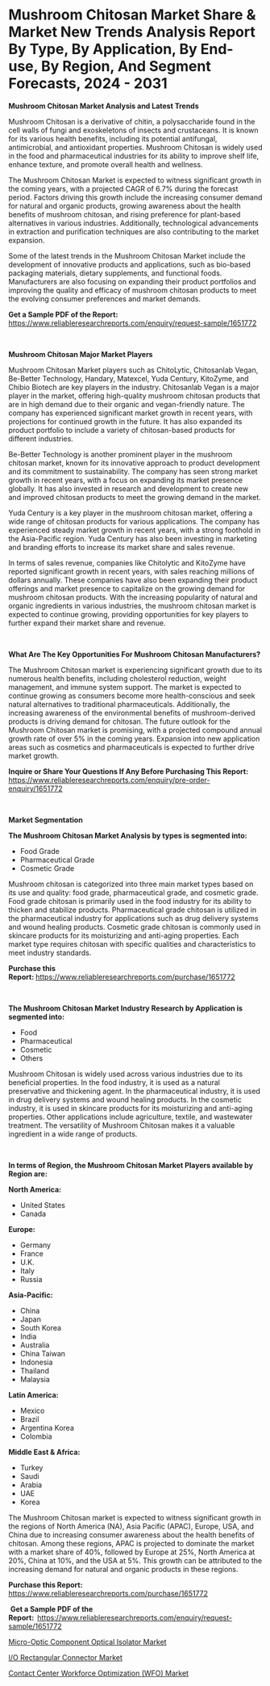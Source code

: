 <p><h1>Mushroom Chitosan Market Share & Market New Trends Analysis Report By Type, By Application, By End-use, By Region, And Segment Forecasts, 2024 - 2031</h1></p><p><strong>Mushroom Chitosan Market Analysis and Latest Trends</strong></p>
<p><p>Mushroom Chitosan is a derivative of chitin, a polysaccharide found in the cell walls of fungi and exoskeletons of insects and crustaceans. It is known for its various health benefits, including its potential antifungal, antimicrobial, and antioxidant properties. Mushroom Chitosan is widely used in the food and pharmaceutical industries for its ability to improve shelf life, enhance texture, and promote overall health and wellness.</p><p>The Mushroom Chitosan Market is expected to witness significant growth in the coming years, with a projected CAGR of 6.7% during the forecast period. Factors driving this growth include the increasing consumer demand for natural and organic products, growing awareness about the health benefits of mushroom chitosan, and rising preference for plant-based alternatives in various industries. Additionally, technological advancements in extraction and purification techniques are also contributing to the market expansion.</p><p>Some of the latest trends in the Mushroom Chitosan Market include the development of innovative products and applications, such as bio-based packaging materials, dietary supplements, and functional foods. Manufacturers are also focusing on expanding their product portfolios and improving the quality and efficacy of mushroom chitosan products to meet the evolving consumer preferences and market demands.</p></p>
<p><strong>Get a Sample PDF of the Report:&nbsp;</strong> <a href="https://www.reliableresearchreports.com/enquiry/request-sample/1651772">https://www.reliableresearchreports.com/enquiry/request-sample/1651772</a></p>
<p>&nbsp;</p>
<p><strong>Mushroom Chitosan Major Market Players</strong></p>
<p><p>Mushroom Chitosan Market players such as ChitoLytic, Chitosanlab Vegan, Be-Better Technology, Handary, Matexcel, Yuda Century, KitoZyme, and Chibio Biotech are key players in the industry. Chitosanlab Vegan is a major player in the market, offering high-quality mushroom chitosan products that are in high demand due to their organic and vegan-friendly nature. The company has experienced significant market growth in recent years, with projections for continued growth in the future. It has also expanded its product portfolio to include a variety of chitosan-based products for different industries.</p><p>Be-Better Technology is another prominent player in the mushroom chitosan market, known for its innovative approach to product development and its commitment to sustainability. The company has seen strong market growth in recent years, with a focus on expanding its market presence globally. It has also invested in research and development to create new and improved chitosan products to meet the growing demand in the market.</p><p>Yuda Century is a key player in the mushroom chitosan market, offering a wide range of chitosan products for various applications. The company has experienced steady market growth in recent years, with a strong foothold in the Asia-Pacific region. Yuda Century has also been investing in marketing and branding efforts to increase its market share and sales revenue.</p><p>In terms of sales revenue, companies like Chitolytic and KitoZyme have reported significant growth in recent years, with sales reaching millions of dollars annually. These companies have also been expanding their product offerings and market presence to capitalize on the growing demand for mushroom chitosan products. With the increasing popularity of natural and organic ingredients in various industries, the mushroom chitosan market is expected to continue growing, providing opportunities for key players to further expand their market share and revenue.</p></p>
<p>&nbsp;</p>
<p><strong>What Are The Key Opportunities For Mushroom Chitosan Manufacturers?</strong></p>
<p><p>The Mushroom Chitosan market is experiencing significant growth due to its numerous health benefits, including cholesterol reduction, weight management, and immune system support. The market is expected to continue growing as consumers become more health-conscious and seek natural alternatives to traditional pharmaceuticals. Additionally, the increasing awareness of the environmental benefits of mushroom-derived products is driving demand for chitosan. The future outlook for the Mushroom Chitosan market is promising, with a projected compound annual growth rate of over 5% in the coming years. Expansion into new application areas such as cosmetics and pharmaceuticals is expected to further drive market growth.</p></p>
<p><strong>Inquire or Share Your Questions If Any Before Purchasing This Report:</strong> <a href="https://www.reliableresearchreports.com/enquiry/pre-order-enquiry/1651772">https://www.reliableresearchreports.com/enquiry/pre-order-enquiry/1651772</a></p>
<p>&nbsp;</p>
<p><strong>Market Segmentation</strong></p>
<p><strong>The Mushroom Chitosan Market Analysis by types is segmented into:</strong></p>
<p><ul><li>Food Grade</li><li>Pharmaceutical Grade</li><li>Cosmetic Grade</li></ul></p>
<p><p>Mushroom chitosan is categorized into three main market types based on its use and quality: food grade, pharmaceutical grade, and cosmetic grade. Food grade chitosan is primarily used in the food industry for its ability to thicken and stabilize products. Pharmaceutical grade chitosan is utilized in the pharmaceutical industry for applications such as drug delivery systems and wound healing products. Cosmetic grade chitosan is commonly used in skincare products for its moisturizing and anti-aging properties. Each market type requires chitosan with specific qualities and characteristics to meet industry standards.</p></p>
<p><strong>Purchase this Report:&nbsp;</strong><a href="https://www.reliableresearchreports.com/purchase/1651772">https://www.reliableresearchreports.com/purchase/1651772</a></p>
<p>&nbsp;</p>
<p><strong>The Mushroom Chitosan Market Industry Research by Application is segmented into:</strong></p>
<p><ul><li>Food</li><li>Pharmaceutical</li><li>Cosmetic</li><li>Others</li></ul></p>
<p><p>Mushroom Chitosan is widely used across various industries due to its beneficial properties. In the food industry, it is used as a natural preservative and thickening agent. In the pharmaceutical industry, it is used in drug delivery systems and wound healing products. In the cosmetic industry, it is used in skincare products for its moisturizing and anti-aging properties. Other applications include agriculture, textile, and wastewater treatment. The versatility of Mushroom Chitosan makes it a valuable ingredient in a wide range of products.</p></p>
<p>&nbsp;</p>
<p><strong>In terms of Region, the Mushroom Chitosan Market Players available by Region are:</strong></p>
<p>
    <p> <strong> North America: </strong>
        <ul>
            <li>United States</li>
            <li>Canada</li>
        </ul>
        </p> 
    <p> <strong> Europe: </strong>
        <ul>
            <li>Germany</li>
            <li>France</li>
            <li>U.K.</li>
            <li>Italy</li>
            <li>Russia</li>
        </ul>
        </p> 
    <p> <strong> Asia-Pacific: </strong>
        <ul>
            <li>China</li>
            <li>Japan</li>
            <li>South Korea</li>
            <li>India</li>
            <li>Australia</li>
            <li>China Taiwan</li>
            <li>Indonesia</li>
            <li>Thailand</li>
            <li>Malaysia</li>
        </ul>
        </p> 
    <p> <strong> Latin America: </strong>
        <ul>
            <li>Mexico</li>
            <li>Brazil</li>
            <li>Argentina Korea</li>
            <li>Colombia</li>
        </ul>
        </p> 
    <p> <strong> Middle East & Africa: </strong>
        <ul>
            <li>Turkey</li>
            <li>Saudi</li>
            <li>Arabia</li>
            <li>UAE</li>
            <li>Korea</li>
        </ul>
    </p>
    </p>
<p><p>The Mushroom Chitosan market is expected to witness significant growth in the regions of North America (NA), Asia Pacific (APAC), Europe, USA, and China due to increasing consumer awareness about the health benefits of chitosan. Among these regions, APAC is projected to dominate the market with a market share of 40%, followed by Europe at 25%, North America at 20%, China at 10%, and the USA at 5%. This growth can be attributed to the increasing demand for natural and organic products in these regions.</p></p>
<p><strong>Purchase this Report: </strong><a href="https://www.reliableresearchreports.com/purchase/1651772">https://www.reliableresearchreports.com/purchase/1651772</a></p>
<p>&nbsp;<strong>Get a Sample PDF of the Report:&nbsp;&nbsp;</strong><a href="https://www.reliableresearchreports.com/enquiry/request-sample/1651772">https://www.reliableresearchreports.com/enquiry/request-sample/1651772</a></p>
<p><strong></strong></p>
<p><p><a href="https://view.publitas.com/reportprime-1/micro-optic-component-optical-isolator-market-size-growth-outlook-from-2023-to-2030-projecting-at-markets-trends-analysis-by-application-regional-outlook-and-revenue/">Micro-Optic Component Optical Isolator Market</a></p><p><a href="https://view.publitas.com/reportprime-1/i-o-rectangular-connector-market-offer-valuable-insights-into-market-size-market-share-market-trends-and-projections-spanning-from-2023-to-2030/">I/O Rectangular Connector Market</a></p><p><a href="https://view.publitas.com/reportprime-1/contact-center-workforce-optimization-wfo-market-research-report-unlocks-analysis-on-the-market-financial-status-market-size-and-market-revenue-upto-2030/">Contact Center Workforce Optimization (WFO) Market</a></p></p>